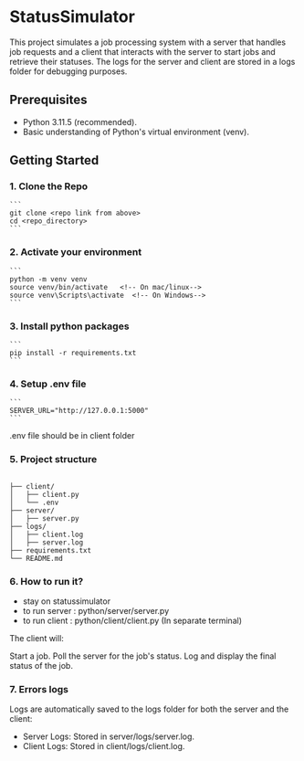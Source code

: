 # StatusSimulator

This project simulates a job processing system with a server that handles job requests and a client that interacts with the server to start jobs and retrieve their statuses. The logs for the server and client are stored in a logs folder for debugging purposes.


## Prerequisites
- Python 3.11.5 (recommended).
- Basic understanding of Python's virtual environment (venv).


## Getting Started
### 1. Clone the Repo
    ```
    git clone <repo link from above>
    cd <repo_directory>
    ```
### 2. Activate your environment
    ```
    python -m venv venv
    source venv/bin/activate   <!-- On mac/linux-->
    source venv\Scripts\activate  <!-- On Windows-->
    ```
### 3. Install python packages
    ```
    pip install -r requirements.txt
    ```
### 4. Setup .env file
    ```
    SERVER_URL="http://127.0.0.1:5000"
    ```
.env file should be in client folder
### 5. Project structure
```

├── client/
│   ├── client.py
│   └── .env
├── server/
│   ├── server.py
├── logs/
│   ├── client.log
│   ├── server.log
├── requirements.txt
└── README.md    

```
### 6. How to run it? 
- stay on statussimulator
- to run server : python/server/server.py
- to run client : python/client/client.py (In separate terminal)

The client will:

Start a job.
Poll the server for the job's status.
Log and display the final status of the job.


### 7. Errors logs
Logs are automatically saved to the logs folder for both the server and the client:

- Server Logs: Stored in server/logs/server.log.
- Client Logs: Stored in client/logs/client.log.
